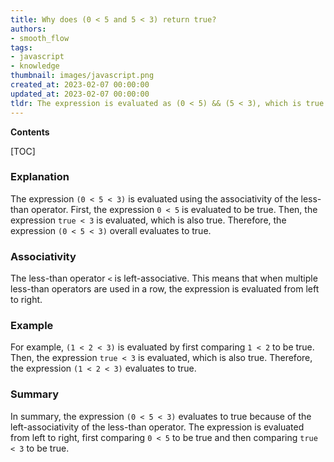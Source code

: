 ```yaml
---
title: Why does (0 < 5 and 5 < 3) return true?
authors:
- smooth_flow
tags:
- javascript
- knowledge
thumbnail: images/javascript.png
created_at: 2023-02-07 00:00:00
updated_at: 2023-02-07 00:00:00
tldr: The expression is evaluated as (0 < 5) && (5 < 3), which is true because the first part is true.
---
```


**Contents**

[TOC]

### Explanation
The expression `(0 < 5 < 3)` is evaluated using the associativity of the less-than operator. First, the expression `0 < 5` is evaluated to be true. Then, the expression `true < 3` is evaluated, which is also true. Therefore, the expression `(0 < 5 < 3)` overall evaluates to true.

### Associativity
The less-than operator `<` is left-associative. This means that when multiple less-than operators are used in a row, the expression is evaluated from left to right.

### Example
For example, `(1 < 2 < 3)` is evaluated by first comparing `1 < 2` to be true. Then, the expression `true < 3` is evaluated, which is also true. Therefore, the expression `(1 < 2 < 3)` evaluates to true.

### Summary
In summary, the expression `(0 < 5 < 3)` evaluates to true because of the left-associativity of the less-than operator. The expression is evaluated from left to right, first comparing `0 < 5` to be true and then comparing `true < 3` to be true.
